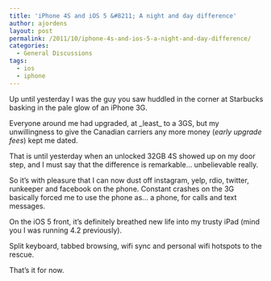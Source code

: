 ```yaml
---
title: 'iPhone 4S and iOS 5 &#8211; A night and day difference'
author: ajordens
layout: post
permalink: /2011/10/iphone-4s-and-ios-5-a-night-and-day-difference/
categories:
  - General Discussions
tags:
  - ios
  - iphone
---
```

Up until yesterday I was the guy you saw huddled in the corner at Starbucks basking in the pale glow of an iPhone 3G. 

Everyone around me had upgraded, at \_least\_ to a 3GS, but my unwillingness to give the Canadian carriers any more money (*early upgrade fees*) kept me dated. 

That is until yesterday when an unlocked 32GB 4S showed up on my door step, and I must say that the difference is remarkable&#8230; unbelievable really. 

So it&#8217;s with pleasure that I can now dust off instagram, yelp, rdio, twitter, runkeeper and facebook on the phone. Constant crashes on the 3G basically forced me to use the phone as&#8230; a phone, for calls and text messages. 

On the iOS 5 front, it&#8217;s definitely breathed new life into my trusty iPad (mind you I was running 4.2 previously). 

Split keyboard, tabbed browsing, wifi sync and personal wifi hotspots to the rescue. 

That&#8217;s it for now.